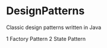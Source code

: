 DesignPatterns
==============

Classic design patterns written in Java

1 Factory Pattern
2 State Pattern
